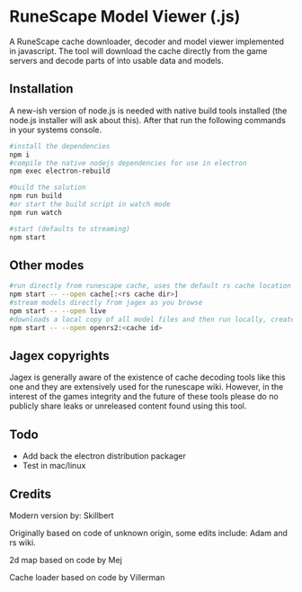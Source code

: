 # RuneScape Model Viewer (.js)
A RuneScape cache downloader, decoder and model viewer implemented in javascript. The tool will download the cache directly from the game servers and decode parts of into usable data and models. 

## Installation
A new-ish version of node.js is needed with native build tools installed (the node.js installer will ask about this).
After that run the following commands in your systems console.


```sh
#install the dependencies
npm i
#compile the native nodejs dependencies for use in electron
npm exec electron-rebuild

#build the solution
npm run build
#or start the build script in watch mode
npm run watch

#start (defaults to streaming)
npm start
```

## Other modes
```sh
#run directly from runescape cache, uses the default rs cache location by default (default)
npm start -- --open cache[:<rs cache dir>]
#stream models directly from jagex as you browse
npm start -- --open live
#downloads a local copy of all model files and then run locally, creates a new folder "cache" by default
npm start -- --open openrs2:<cache id>
```

## Jagex copyrights
Jagex is generally aware of the existence of cache decoding tools like this one and they are extensively used for the runescape wiki. However, in the interest of the games integrity and the future of these tools please do no publicly share leaks or unreleased content found using this tool.


## Todo
* Add back the electron distribution packager
* Test in mac/linux

## Credits
Modern version by: Skillbert

Originally based on code of unknown origin, some edits include: Adam and rs wiki.

2d map based on code by Mej

Cache loader based on code by Villerman

